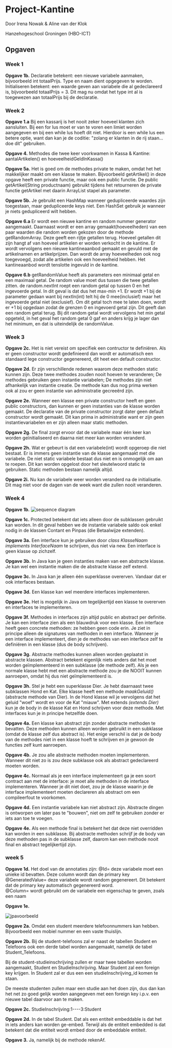 # Project-Kantine

Door Irena Nowak & Aline van der Klok

Hanzehogeschool Groningen (HBO-ICT)

## Opgaven

### Week 1

**Opgave 1b.** Declaratie betekent: een nieuwe variabele aanmaken, bijvoorbeeld int totaalPrijs. Type en naam dient opgegeven te worden.
Initialiseren betekent: een waarde geven aan variabele die al gedeclareerd is, bijvoorbeeld totaalPrijs = 3. Dit mag nu omdat het type int al is toegewezen aan totaalPrijs bij de declaratie.

### Week 2
**Opgave 1.a** Bij een kassarij is het nooit zeker hoeveel klanten zich aansluiten. 
Bij een for lus moet er van te voren een limiet worden aangegeven en bij een while lus hoeft dit niet. 
Hierdoor is een while lus een betere optie, want dan kan je de coditie: "zolang er klanten in de rij staan... doe dit" gebruiken.

**Opgave 4.** Methodes die twee keer voorkwamen in Kassa & Kantine: 
aantalArtikelen() en hoeveelheidGeldInKassa()

**Opgave 5a.** Het is goed om de methodes private te maken, omdat het het makkelijker maakt om een klasse te maken. Bijvoorbeeld getArtikel() in deze opgave heeft een private functie, maar ook een public functie. De public getArtikel(String productnaam) gebruikt tijdens het retourneren de private functie getArtikel met daarin ArrayList<Artikel> stapel als parameter.
  
**Opgave 5b.** Je gebruikt een HashMap wanneer gedupliceerde waardes zijn toegestaan, maar gedupliceerde keys niet. Een HashSet gebruik je wanneer je niets gedupliceerd wilt hebben.

**Opgave 6.a** Er wordt een nieuwe kantine en random nummer generator aangemaakt.
Daarnaast wordt er een array gemaakt(hoeveelheden) van een paar waarden die random worden gekozen door de methode getRandomArray.
Deze geeft een rijtje getallen terug. Hoeveel getallen dit zijn hangt af van hoeveel artikelen er worden verkocht in de kantine.
Er wordt vervolgens een nieuwe kantineaanbod gemaakt en gevuld met de artikelnamen en artikelprijzen. Dan wordt de array hoeveelheden ook nog toegevoegd, zodat alle artikelen ook een hoeveelheid hebben.
Het kantineaanbod wordt tenslotte ingevuld in de kantine. 

**Opgave 6.b** getRandomValue heeft als parameters een minimaal getal en een maximaal getal. De random value moet dus tussen die twee getallen zitten.
de random.nextInt roept een random getal op tussen 0 en het ingevoerde getal. In dit geval is dat dus het max-min +1. 
Er wordt +1 bij de parameter gedaan want bij nextIn(int) telt hij de 0 mee(inclusief) maar het ingevoerde getal niet (exclusief). Om dit getal toch mee te laten doen, wordt er +1 bij opgedaan zodat de grenzen 0 en ingevoerd getal zijn. 
Dit geeft dan een random getal terug. Bij dit random getal wordt vervolgens het min getal opgeteld, in het geval het random getal 0 gaf en anders krijg je lager dan het minimum, en dat is uiteindelijk de randomValue.

### Week 3
**Opgave 2c.** Het is niet vereist om specifiek een contructor te definiëren.
Als er geen constructor wordt gedefinieerd dan wordt er automatisch een 
standaard lege constructor gegenereerd, dit heet een default constructor.

**Opgave 2d.** Er zijn verschillende redenen waarom deze methoden static kunnen zijn. 
Deze twee methodes zouden nooit hoeven te veranderen; De methodes gebruiken
geen instantie variabelen; De methodes zijn niet afhankelijk van instantie creatie. 
De methode kan dus nog prima werken ook al zou er geen instantie van administratie gecreeërd zijn.

**Opgave 2e.** Wanneer een klasse een private constructor heeft en geen public constructors, 
dan kunnen er geen instanties van de klasse worden gemaakt. De declaratie van de
private constructor zorgt dater geen default constructor wordt gemaakt. 
Dit kan prima in administratie want er zijn geen instantievariabelen en 
er zijn alleen maar static methoden. 

**Opgave 2g.** De final zorgt ervoor dat de variabele maar één keer kan worden geïnitialiseerd 
en daarna niet meer kan worden veranderd. 

**Opgave 2h.** Wat er gebeurt is dat een variabele(int) wordt opgeroep die niet bestaat.
Er is immers geen instantie van de klasse aangemaakt met die variabele. 
De niet static variabele bestaat dus niet en is onmogelijk om aan te roepen. 
Dit kan worden opgelost door het sleutelwoord static te gebruiken.
Static methoden bestaan namelijk altijd.

**Opgave 2i.** Nu kan de variabele weer worden veranderd na de initialisatie. Dit mag niet voor
de dagen van de week want die zullen nooit veranderen. 

### Week 4

**Opgave 1b.** 
![sequence diagram](https://i.imgur.com/wLd4IU4.png)

**Opgave 1c.**
Protected betekent dat iets alleen door de subklassen gebruikt kan worden. In dit geval hebben we de instantie variabele saldo ook enkel nodig in de klassen Contant en Pinpas (die Betaalwijze extenden).

**Opgave 3a.**
Een interface kun je gebruiken door *class KlasseNaam implements InterfaceNaam* te schrijven, dus niet via new. Een interface is geen klasse op zichzelf.

**Opgave 3b.**
In Java kan je geen instanties maken van een abstracte klasse. Je kan wel een instantie maken die de abstracte klasse zelf extend.

**Opgave 3c.**
In Java kan je alleen één superklasse overerven. Vandaar dat er ook interfaces bestaan.

**Opgave 3d.**
Een klasse kan wel meerdere interfaces implementeren.

**Opgave 3e.**
Het is mogelijk in Java om tegelijkertijd een klasse te overerven en interfaces te implementeren.

**Opgave 3f.**
Methodes in interfaces zijn altijd public en abstract per definitie. Je kan een interface zien als een blauwdruk voor een klasse. Een interface heeft geen concrete methoden: ze hebben geen code erin. Je ziet in principe alleen de signatures van methoden in een interface. Wanneer je een interface implementeert, dien je de methodes van een interface zelf te definiëren in een klasse (dus de body schrijven).

**Opgave 3g.**
Abstracte methodes kunnen alleen worden geplaatst in abstracte klassen. Abstract betekent eigenlijk niets anders dat het moet worden geïmplementeerd in een subklasse (de methode zelf). Als je een normale klasse hebt met een abstracte methode zou je die NOOIT kunnen aanroepen, omdat hij dus niet geïmplementeerd is.

**Opgave 3h.**
Stel je hebt een superklasse Dier. Je hebt daarnaast twee subklassen Hond en Kat. Elke klasse heeft een methode *maakGeluid()* (abstracte methode van Dier). In de Hond klasse wil je vervolgens dat het geluid "woef" wordt en voor de Kat "miauw". Met extends *(extends Dier)* kun je de body in de klasse Kat en Hond schrijven voor deze methode. Met interfaces kun je in principe hetzelfde doen.

**Opgave 4a.**
Een klasse kan abstract zijn zonder abstracte methoden te bevatten. Deze methoden kunnen alleen worden gebruikt in een subklasse (omdat de klasse zelf dus abstract is). Het enige verschil is dat je de body van de methodes niet in een klasse hoeft te schrijven en je gewoon de functies zelf kunt aanroepen.

**Opgave 4b.**
Je zou alle abstracte methoden moeten implementeren. Wanneer dit niet zo is zou deze subklasse ook als abstract gedeclareerd moeten worden.

**Opgave 4c.**
Normaal als je een interface implementeert ga je een soort contract aan met de interface: je moet alle methoden in de interface implementeren. Wanneer je dit niet doet, zou je de klasse waarin je de interface implementeert moeten declareren als abstract om een compileerfout te voorkomen.

**Opgave 4d.**
Een instantie variabele kan niet abstract zijn. Abstracte dingen is ontworpen om later pas te "bouwen", niet om zelf te gebruiken zonder er iets aan toe te voegen.

**Opgave 4e.**
Als een methode final is betekent het dat deze niet overridden kan worden in een subklasse. Bij abstracte methoden schrijf je de body van deze methoden pas in de subklasse zelf, daarom kan een methode nooit final en abstract tegelijkertijd zijn.

### week 5
**Opgave 1d.** Het doel van de annotaties zijn:
@Id= deze variabele moet een unieke id bevatten. Deze column wordt dan de primary key
@GeneratedValue= deze variabele wordt random gegenereert. Dit betekent dat de primary key automatisch gegenereerd word.  
@Column= wordt gebruikt om de variabele een eigenschap te geven, zoals een naam

**Opgave 1e.**

![jpavoorbeeld](https://i.imgur.com/rfoGJkd.png)

**Opgave 2a.**
Omdat een student meerdere telefoonnummers kan hebben. 
Bijvoorbeeld een mobiel nummer en een vaste thuislijn.

**Opgave 2b.**
Bij de student-telefoons zal er naast de tabellen Student en Telefoons ook een derde tabel worden aangemaakt, namelijk de tabel Student_Telefoons.

Bij de student-studieinschrijving zullen er maar twee tabellen worden aangemaakt, Student en StudieInschrijving. 
Maar Student zal een foreign key krijgen. In Student zal er dus een een studieInschrijving_id komen te staan.

De meeste studenten zullen maar een studie aan het doen zijn, dus dan kan het net zo goed gelijk worden aangegeven met een foreign key i.p.v. een nieuwe tabel daarvoor aan te maken.

**Opgave 2c.**
StudieInschrijving:1----3:Student

**Opgave 2d.** 
In de tabel Student.
Dat als een entiteit embeddable is dat het in iets anders kan worden ge-embed. 
Terwijl als de entiteit embedded is dat betekent dat die entiteit wordt embed door de embeddable entiteit.

**Opgave 3.** Ja, namelijk bij de methode rekenAf.
